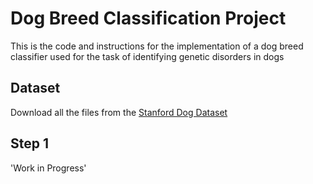 # Dog Breed Classification Project

This is the code and instructions for the implementation of a dog breed classifier used for the task of identifying genetic disorders in dogs 

## Dataset

Download all the files from the [Stanford Dog Dataset](http://vision.stanford.edu/aditya86/ImageNetDogs/) 

## Step 1
'Work in Progress'

